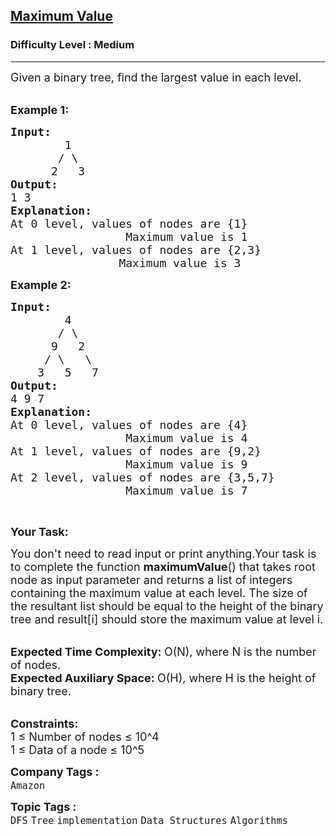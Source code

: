 <h2><a href="https://practice.geeksforgeeks.org/problems/ec277982aea7239b550b28421e00acbb1ea03d2c/1">Maximum Value</a></h2><h3>Difficulty Level : Medium</h3><hr><div class="problems_problem_content__Xm_eO"><p><span style="font-size:18px">Given a binary tree, find the largest value in each level.</span></p>

<p><br>
<strong><span style="font-size:18px">Example 1:</span></strong></p>

<pre><span style="font-size:18px"><strong>Input:</strong></span>
<span style="font-size:18px">        1
       / \
      2   3 
<strong>Output:</strong></span>
<span style="font-size:18px">1 3</span>
<span style="font-size:18px"><strong>Explanation:</strong></span>
<span style="font-size:18px">At 0 level, values of nodes are {1}
                 Maximum value is 1</span>
<span style="font-size:18px">At 1 level, values of nodes are {2,3}
                Maximum value is 3</span>
</pre>

<p><strong><span style="font-size:18px">Example 2:</span></strong></p>

<pre><span style="font-size:18px"><strong>Input:</strong></span>
<span style="font-size:18px">        4
       / \
      9   2
     / \   \
    3   5   7 </span>
<span style="font-size:18px"><strong>Output:</strong></span>
<span style="font-size:18px">4 9 7</span>
<span style="font-size:18px"><strong>Explanation:</strong></span>
<span style="font-size:18px">At 0 level, values of nodes are {4}
                 Maximum value is 4</span>
<span style="font-size:18px">At 1 level, values of nodes are {9,2}
                 Maximum value is 9</span>
<span style="font-size:18px">At 2 level, values of nodes are {3,5,7}
                 Maximum value is 7</span></pre>

<p>&nbsp;</p>

<p><span style="font-size:18px"><strong>Your Task:</strong></span></p>

<p><span style="font-size:18px">You don't need to read input or print anything.Your task is to complete the function&nbsp;<strong>maximumValue</strong>() that&nbsp;takes root node&nbsp;as input parameter and returns a list of integers containing the&nbsp;maximum value at each level. The size of the resultant list should be equal to the height of the binary tree and result[i] should store the maximum value at level i.</span></p>

<p><br>
<span style="font-size:18px"><strong>Expected Time Complexity:&nbsp;</strong>O(N), where N is the number of nodes.<br>
<strong>Expected Auxiliary Space:&nbsp;</strong>O(H), where H is the height of binary tree.</span></p>

<p><br>
<span style="font-size:18px"><strong>Constraints:</strong><br>
1 ≤ Number of nodes ≤ 10^4<br>
1 ≤ Data of a node ≤ 10^5</span></p>
</div><p><span style=font-size:18px><strong>Company Tags : </strong><br><code>Amazon</code>&nbsp;<br><p><span style=font-size:18px><strong>Topic Tags : </strong><br><code>DFS</code>&nbsp;<code>Tree</code>&nbsp;<code>implementation</code>&nbsp;<code>Data Structures</code>&nbsp;<code>Algorithms</code>&nbsp;